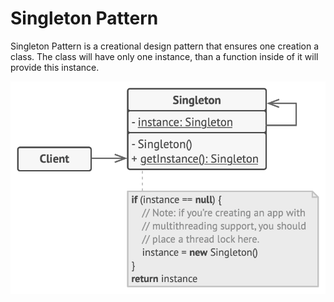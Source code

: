 # Singleton Pattern

Singleton Pattern is a creational design pattern that ensures one creation a class. The class will have only one instance, than a function inside of it will provide this instance.

![Structure](image.png)
